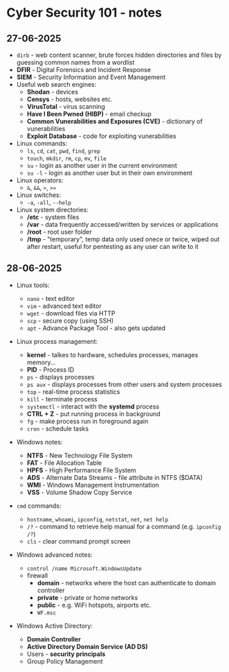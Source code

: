 # Cyber Security 101 - notes

## 27-06-2025
- `dirb` - web content scanner, brute forces hidden directories and files by guessing common names from a wordlist
- **DFIR** - Digital Forensics and Incident Response
- **SIEM** - Security Information and Event Management
- Useful web search engines:
	- **Shodan** - devices
	- **Censys** - hosts, websites etc.
	- **VirusTotal** - virus scanning
	- **Have I Been Pwned (HIBP)** - email checkup
	- **Common Vunerabilities and Exposures (CVE)** - dictionary of vunerabilities
	- **Exploit Database** - code for exploiting vunerabilities
- Linux commands:
	- `ls`, `cd`, `cat`, `pwd`, `find`, `grep`
	- `touch`, `mkdir`, `rm`, `cp`, `mv`, `file`
	- `su` - login as another user in the current environment
	- `su -l` - login as another user but in their own environment
- Linux operators:
	- `&`, `&&`, `>`, `>>`
- Linux switches:
	- `-a`, `-all`, `--help`
- Linux system directories:
	- **/etc** - system files
	- **/var** - data frequently accessed/written by services or applications
	- **/root** - root user folder
	- **/tmp** - "temporary", temp data only used onece or twice, wiped out after restart, useful for pentesting as any user can write to it

## 28-06-2025
- Linux tools:
	- `nano` - text editor
	- `vim` - advanced text editor
	- `wget` - download files via HTTP
	- `scp` - secure copy (using SSH)
	- `apt` - Advance Package Tool - also gets updated
- Linux process management:
	- **kernel** - talkes to hardware, schedules processes, manages memory...
	- **PID** - Process ID
	- `ps` - displays processes
	- `ps aux` - displays processes from other users and system processes
	- `top` - real-time process statistics
	- `kill` - terminate process
	- `systemctl` - interact with the **systemd** process
	- **CTRL + Z** - put running process in background
	- `fg` - make process run in foreground again
	- `cron` - schedule tasks

- Windows notes:
	- **NTFS** - New Technology File System
	- **FAT** - File Allocation Table
	- **HPFS** - High Performance File System
	- **ADS** - Alternate Data Streams - file attribute in NTFS ($DATA)
	- **WMI** - Windows Management Instrumentation
	- **VSS** - Volume Shadow Copy Service
- `cmd` commands:
	- `hostname`, `whoami`, `ipconfig`, `netstat`, `net`, `net help`
	- `/?` - command to retrieve help manual for a command (e.g. `ipconfig /?`)
	- `cls` - clear command prompt screen
- Windows advanced notes:
	- `control /name Microsoft.WindowsUpdate`
	- firewall
		- **domain** - networks where the host can authenticate to domain controller
		- **private** - private or home networks
		- **public** - e.g. WiFi hotspots, airports etc.
		- `WF.msc`
- Windows Active Directory:
	- **Domain Controller**
	- **Active Directory Domain Service (AD DS)**
	- Users - **security principals**
	- Group Policy Management